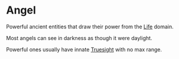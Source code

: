 # Angel

Powerful ancient entities that draw their power from the [Life](../../../Magic/Spells/Spell%20Domains/Life.md) domain.

Most angels can see in darkness as though it were daylight.

Powerful ones usually have innate [Truesight](../../../Magic/Spells/Spells%20by%20Level/Level%204/Truesight.md) with no max range.
